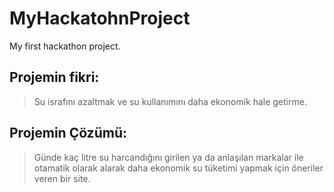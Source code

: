 # MyHackatohnProject
My first hackathon project.

## Projemin fikri:
>  Su israfını azaltmak ve su kullanımını daha ekonomik hale getirme.

## Projemin Çözümü:
>  Günde kaç litre su harcandığını girilen ya da anlaşılan markalar ile otamatik olarak alarak daha ekonomik su tüketimi yapmak için öneriler veren bir site.